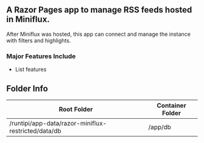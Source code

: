 ## A Razor Pages app to manage RSS feeds hosted in Miniflux. 

After Miniflux was hosted, this app can connect and manage the instance with filters and highlights.

### Major Features Include

* List features

## Folder Info

| Root Folder                                         | Container Folder |
|-----------------------------------------------------|------------------|
| /runtipi/app-data/razor-miniflux-restricted/data/db | /app/db          |